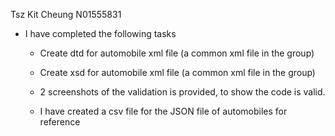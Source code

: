 Tsz Kit Cheung N01555831

- I have completed the following tasks

    - Create dtd for automobile xml file (a common xml file in the group)
    - Create xsd for automobile xml file (a common xml file in the group)

    - 2 screenshots of the validation is provided, to show the code is valid.
    - I have created a csv file for the JSON file of automobiles for reference
